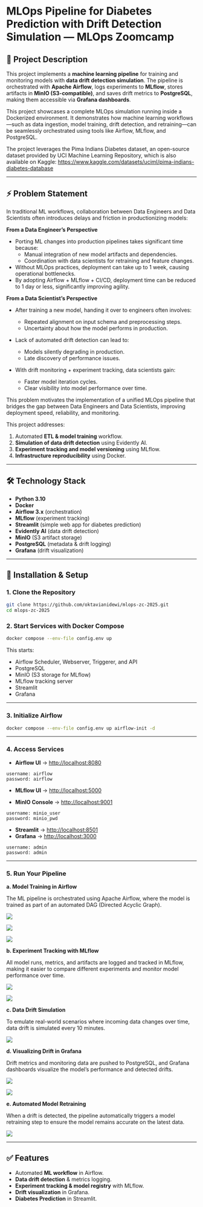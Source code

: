 # MLOps Pipeline for Diabetes Prediction with Drift Detection Simulation — MLOps Zoomcamp

## 📌 Project Description

This project implements a **machine learning pipeline** for training and monitoring models with **data drift detection simulation**.
The pipeline is orchestrated with **Apache Airflow**, logs experiments to **MLflow**, stores artifacts in **MinIO (S3-compatible)**, and saves drift metrics to **PostgreSQL**, making them accessible via **Grafana dashboards**. 

This project showcases a complete MLOps simulation running inside a Dockerized environment. It demonstrates how machine learning workflows—such as data ingestion, model training, drift detection, and retraining—can be seamlessly orchestrated using tools like Airflow, MLflow, and PostgreSQL.

The project leverages the Pima Indians Diabetes dataset, an open-source dataset provided by UCI Machine Learning Repository, which is also available on Kaggle: https://www.kaggle.com/datasets/uciml/pima-indians-diabetes-database

---

## ⚡ Problem Statement

In traditional ML workflows, collaboration between Data Engineers and Data Scientists often introduces delays and friction in productionizing models:

**From a Data Engineer’s Perspective**
- Porting ML changes into production pipelines takes significant time because:
    - Manual integration of new model artifacts and dependencies.
    - Coordination with data scientists for retraining and feature changes.
- Without MLOps practices, deployment can take up to 1 week, causing operational bottlenecks.
- By adopting Airflow + MLflow + CI/CD, deployment time can be reduced to 1 day or less, significantly improving agility.

**From a Data Scientist’s Perspective**
- After training a new model, handing it over to engineers often involves:
    - Repeated alignment on input schema and preprocessing steps.
    - Uncertainty about how the model performs in production.

- Lack of automated drift detection can lead to:
    - Models silently degrading in production.
    - Late discovery of performance issues.

- With drift monitoring + experiment tracking, data scientists gain:
    - Faster model iteration cycles.
    - Clear visibility into model performance over time.

This problem motivates the implementation of a unified MLOps pipeline that bridges the gap between Data Engineers and Data Scientists, improving deployment speed, reliability, and monitoring.

This project addresses:

1. Automated **ETL & model training** workflow.
2. **Simulation of data drift detection** using Evidently AI.
3. **Experiment tracking and model versioning** using MLflow.
4. **Infrastructure reproducibility** using Docker.

---

## 🛠 Technology Stack

* **Python 3.10**
* **Docker**
* **Airflow 3.x** (orchestration)
* **MLflow** (experiment tracking)
* **Streamlit** (simple web app for diabetes prediction)
* **Evidently AI** (data drift detection)
* **MinIO** (S3 artifact storage)
* **PostgreSQL** (metadata & drift logging)
* **Grafana** (drift visualization)

---

## 🚀 Installation & Setup

### **1. Clone the Repository**

```bash
git clone https://github.com/oktavianidewi/mlops-zc-2025.git
cd mlops-zc-2025
```

### **2. Start Services with Docker Compose**

```bash
docker compose --env-file config.env up
```

This starts:

* Airflow Scheduler, Webserver, Triggerer, and API
* PostgreSQL
* MinIO (S3 storage for MLflow)
* MLflow tracking server
* Streamlit
* Grafana

---

### **3. Initialize Airflow**

```bash
docker compose --env-file config.env up airflow-init -d
```

---

### **4. Access Services**

* **Airflow UI** → [http://localhost:8080](http://localhost:8080)
```
username: airflow
password: airflow
```
* **MLflow UI** → [http://localhost:5000](http://localhost:5000)

* **MinIO Console** → [http://localhost:9001](http://localhost:9001)
```
username: minio_user
password: minio_pwd
```

* **Streamlit** → [http://localhost:8501](http://localhost:8505)
* **Grafana** → [http://localhost:3000](http://localhost:3000)
```
username: admin
password: admin
```

---

### **5. Run Your Pipeline**

**a. Model Training in Airflow**

The ML pipeline is orchestrated using Apache Airflow, where the model is trained as part of an automated DAG (Directed Acyclic Graph).


![](./images/a.%20train-model-airflow.png)



![](./images/a.%20train-model-airflow-detail.png)



![](./images/a.%20prediction.png)

**b. Experiment Tracking with MLflow**

All model runs, metrics, and artifacts are logged and tracked in MLflow, making it easier to compare different experiments and monitor model performance over time.

![](./images/b.%20experiment-tracking-mlflow.png)



![](./images/a.%20train-model-airflow-detail.png)


**c. Data Drift Simulation**

To emulate real-world scenarios where incoming data changes over time, data drift is simulated every 10 minutes.

![](./images/c.%20simulate-drift.png)



**d. Visualizing Drift in Grafana**

Drift metrics and monitoring data are pushed to PostgreSQL, and Grafana dashboards visualize the model’s performance and detected drifts.

![](./images/d.%20drift-in-grafana.png)



![](./images/d.%20grafana-with-pg-details.png)

**e. Automated Model Retraining**

When a drift is detected, the pipeline automatically triggers a model retraining step to ensure the model remains accurate on the latest data.

![](./images/e.%20retrain-when-drift.png)


---

## ✅ Features

* Automated **ML workflow** in Airflow.
* **Data drift detection** & metrics logging.
* **Experiment tracking & model registry** with MLflow.
* **Drift visualization** in Grafana.
* **Diabetes Prediction** in Streamlit.